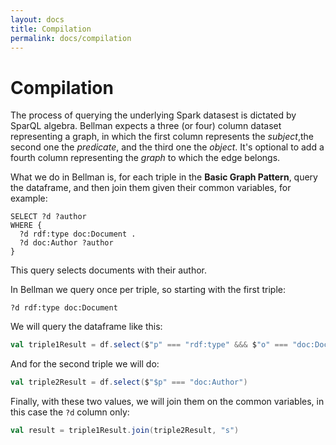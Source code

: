 ```yaml
---
layout: docs
title: Compilation
permalink: docs/compilation
---
```


# Compilation

The process of querying the underlying Spark datasest is dictated by SparQL algebra.  Bellman expects a three (or four) column dataset representing a graph, in which the first column represents the _subject_,the second one the _predicate_, and the third one the _object_. It's optional to add a fourth column representing the _graph_ to which the edge belongs.

What we do in Bellman is, for each triple in the **Basic Graph Pattern**, query the dataframe, and then join them given their common variables, for example:

```sparql
SELECT ?d ?author
WHERE {
  ?d rdf:type doc:Document .
  ?d doc:Author ?author
}
```

This query selects documents with their author.

In Bellman we query once per triple, so starting with the first triple:

```sparql
?d rdf:type doc:Document
```

We will query the dataframe like this:

```scala
val triple1Result = df.select($"p" === "rdf:type" &&& $"o" === "doc:Document")
```

And for the second triple we  will do:

```scala
val triple2Result = df.select($"$p" === "doc:Author")
```

Finally, with these two values, we will join them on the common variables, in this case the `?d` column only:

```scala
val result = triple1Result.join(triple2Result, "s")
```
